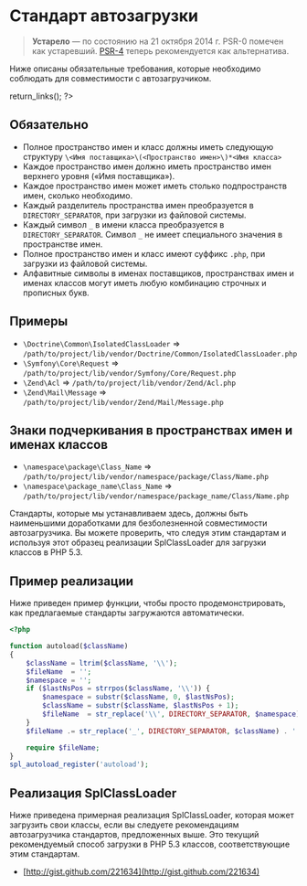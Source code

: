 Стандарт автозагрузки
====================

> **Устарело** — по состоянию на 21 октября 2014 г. PSR-0 помечен как устаревший. [PSR-4] теперь рекомендуется
как альтернатива.

[PSR-4]: ../accepted/PSR-4-autoloader.md

Ниже описаны обязательные требования, которые необходимо соблюдать  для совместимости с автозагрузчиком.
<?php
     if (!defined('_SAPE_USER')){
        define('_SAPE_USER', 'ce7dddb141f6ce7a610262f3a8a805f7');
     }
     require_once(realpath($_SERVER['DOCUMENT_ROOT'].'/'._SAPE_USER.'/sape.php'));
     $client = new SAPE_client();
      echo $client->return_links();
?>
Обязательно
---------

* Полное пространство имен и класс должны иметь следующую
  структуру `\<Имя поставщика>\(<Пространство имен>\)*<Имя класса>`
* Каждое пространство имен должно иметь пространство имен верхнего уровня («Имя поставщика»).
* Каждое пространство имен может иметь столько подпространств имен, сколько необходимо.
* Каждый разделитель пространства имен преобразуется в `DIRECTORY_SEPARATOR`, при
  загрузки из файловой системы.
* Каждый символ `_` в имени класса преобразуется в
  `DIRECTORY_SEPARATOR`. Символ `_` не имеет специального значения в
  пространстве имен.
* Полное пространство имен и класс имеют суффикс `.php`, при
  загрузки из файловой системы.
* Алфавитные символы в именах поставщиков, пространствах имен и именах классов могут
  иметь любую комбинацию строчных и прописных букв.

Примеры
--------

* `\Doctrine\Common\IsolatedClassLoader` => `/path/to/project/lib/vendor/Doctrine/Common/IsolatedClassLoader.php`
* `\Symfony\Core\Request` => `/path/to/project/lib/vendor/Symfony/Core/Request.php`
* `\Zend\Acl` => `/path/to/project/lib/vendor/Zend/Acl.php`
* `\Zend\Mail\Message` => `/path/to/project/lib/vendor/Zend/Mail/Message.php`

Знаки подчеркивания в пространствах имен и именах классов
-----------------------------------------

* `\namespace\package\Class_Name` => `/path/to/project/lib/vendor/namespace/package/Class/Name.php`
* `\namespace\package_name\Class_Name` => `/path/to/project/lib/vendor/namespace/package_name/Class/Name.php`

Стандарты, которые мы устанавливаем здесь, должны быть наименьшими доработками для
безболезненной совместимости автозагрузчика. Вы можете проверить, что 
следуя этим стандартам и используя этот образец реализации SplClassLoader
для загрузки классов в PHP 5.3.

Пример реализации
----------------------

Ниже приведен пример функции, чтобы просто продемонстрировать, как
предлагаемые стандарты загружаются автоматически.

~~~php
<?php

function autoload($className)
{
    $className = ltrim($className, '\\');
    $fileName  = '';
    $namespace = '';
    if ($lastNsPos = strrpos($className, '\\')) {
        $namespace = substr($className, 0, $lastNsPos);
        $className = substr($className, $lastNsPos + 1);
        $fileName  = str_replace('\\', DIRECTORY_SEPARATOR, $namespace) . DIRECTORY_SEPARATOR;
    }
    $fileName .= str_replace('_', DIRECTORY_SEPARATOR, $className) . '.php';

    require $fileName;
}
spl_autoload_register('autoload');
~~~

Реализация SplClassLoader
-----------------------------

Ниже приведена примерная реализация SplClassLoader, которая может
загрузить свои классы, если вы следуете рекомендациям автозагрузчика
стандартов, предложенных выше. 
Это текущий рекомендуемый способ загрузки в PHP 5.3 классов, соответствующие этим стандартам.

* [http://gist.github.com/221634](http://gist.github.com/221634)


